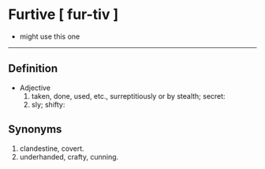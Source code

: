 # Furtive [ fur-tiv ]
- might use this one
--- 
## Definition
- Adjective
  1. taken, done, used, etc., surreptitiously or by stealth; secret: 
  2. sly; shifty:
## Synonyms
1. clandestine, covert. 
2. underhanded, crafty, cunning. 
